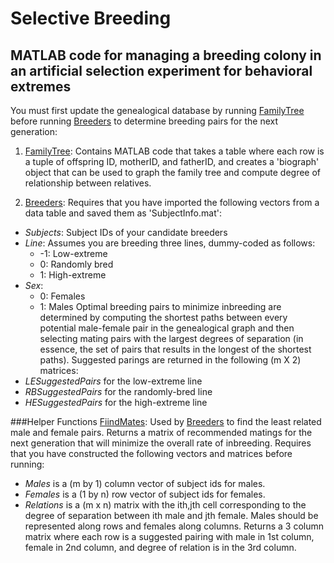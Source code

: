 Selective Breeding
============================
MATLAB code for managing a breeding colony in an artificial selection experiment for behavioral extremes
------------------------------------------------------------------------

You must first update the genealogical database by running [FamilyTree](FamilyTree.m) before running [Breeders](Breeders.m) to determine breeding pairs for the next generation:

1. [FamilyTree](FamilyTree.m): Contains MATLAB code that takes a table where each row is a tuple of offspring ID, motherID, and fatherID, and creates a 'biograph' object that can be used to graph the family tree and compute degree of relationship between relatives.

2. [Breeders](Breeders.m): Requires that you have imported the following vectors from a data table and saved them as 'SubjectInfo.mat':
- *Subjects*: Subject IDs of your candidate breeders
- *Line*: Assumes you are breeding three lines, dummy-coded as follows:
  - -1: Low-extreme
  -  0: Randomly bred
  -  1: High-extreme
- *Sex*:
  - 0: Females
  - 1: Males
Optimal breeding pairs to minimize inbreeding are determined by computing the shortest paths between every potential male-female pair in the genealogical graph and then selecting mating pairs with the largest degrees of separation (in essence, the set of pairs that results in the longest of the shortest paths). Suggested parings are returned in the following (m X 2) matrices:
- *LESuggestedPairs* for the low-extreme line
- *RBSuggestedPairs* for the randomly-bred line
- *HESuggestedPairs* for the high-extreme line

###Helper Functions
[FiindMates](FindMates.m): Used by [Breeders](Breeders.m) to find the least related male and female pairs. Returns a matrix of recommended matings for the next generation that will minimize the overall rate of inbreeding. Requires that you have constructed the following vectors and matrices before running:
- *Males* is a (m by 1) column vector of subject ids for males.
- *Females* is a (1 by n) row vector of subject ids for females.
- *Relations* is a (m x n) matrix with the ith,jth cell corresponding to the degree of separation between ith male and jth female. Males should be represented along rows and females along columns. Returns a 3 column matrix where each row is a suggested pairing with male in 1st column, female in 2nd column, and degree of relation is in the 3rd column.